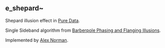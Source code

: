 e_shepard~
---------

Shepard illusion effect in [Pure Data](http://msp.ucsd.edu/software.html).

Single Sideband algorithm from [Barberpole Phasing and Flanging Illusions](http://www.ntnu.edu/documents/1001201110/1266017954/DAFx-15_submission_67.pdf).

Implemented by [Alex Norman](http://www.x37v.info).
